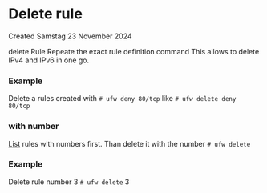 # Delete rule
Created Samstag 23 November 2024

delete <Rule>
Rule	Repeate the exact rule definition command
This allows to delete IPv4 and IPv6 in one go.

### Example
Delete a rules created with
``# ufw deny 80/tcp``
like
``# ufw delete deny 80/tcp``

### with number
[List](./List_rules.md#with-numbers) rules with numbers first. Than delete it with the number
``# ufw delete`` <Rule number>

### Example
Delete rule number 3
``# ufw delete`` 3

